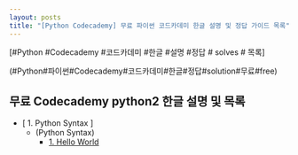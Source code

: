 ```yaml
---
layout: posts
title: "[Python Codecademy] 무료 파이썬 코드카데미 한글 설명 및 정답 가이드 목록"
---
```


[#Python #Codecademy #코드카데미 #한글 #설명 #정답 # solves # 목록]    

(#Python#파이썬#Codecademy#코드카데미#한글#정답#solution#무료#free)

## 무료 Codecademy python2 한글 설명 및 목록 

 * [ 1. Python Syntax ]     
    * (Python Syntax)       
        * <a href="/010101-HelloWorld/">1. Hello World</a>    

